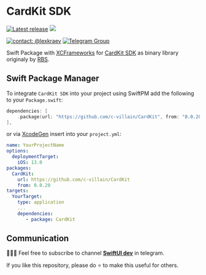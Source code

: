 # CardKit SDK

[![Latest release](https://img.shields.io/github/v/release/c-villain/CardKit?color=brightgreen&label=version)](https://github.com/c-villain/CardKit/releases/latest)
[![](https://img.shields.io/badge/SPM-supported-DE5C43.svg?color=brightgreen)](https://swift.org/package-manager/)


[![contact: @lexkraev](https://img.shields.io/badge/contact-%40lexkraev-blue.svg?style=flat)](https://t.me/lexkraev)
[![Telegram Group](https://img.shields.io/endpoint?color=neon&style=flat-square&url=https%3A%2F%2Ftg.sumanjay.workers.dev%2Fswiftui_dev)](https://telegram.dog/swiftui_dev)

Swift Package with [XCFrameworks](https://github.com/c-villain/CardKit/releases) for [CardKit SDK](https://github.com/Runet-Business-Systems/ios-sdk) as binary library originaly by [RBS](https://github.com/Runet-Business-Systems).

## Swift Package Manager

To integrate `CardKit SDK` into your project using SwiftPM add the following to your `Package.swift`:

```swift
dependencies: [
    .package(url: "https://github.com/c-villain/CardKit", from: "0.0.20"),
],
```

or via [XcodeGen](https://github.com/yonaskolb/XcodeGen) insert into your `project.yml`:

```yaml
name: YourProjectName
options:
  deploymentTarget:
    iOS: 13.0
packages:
  CardKit:
    url: https://github.com/c-villain/CardKit
    from: 0.0.20
targets:
  YourTarget:
    type: application
    ...
    dependencies:
       - package: CardKit
```

## Communication

👨🏻‍💻 Feel free to subscribe to channel **[SwiftUI dev](https://t.me/swiftui_dev)** in telegram.

If you like this repository, please do :star: to make this useful for others.
